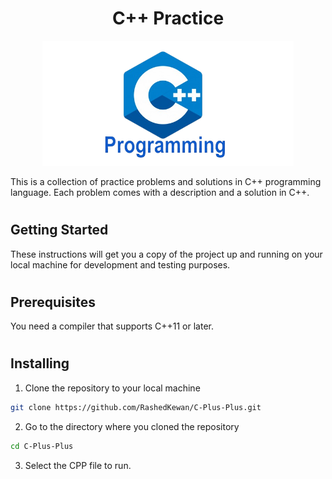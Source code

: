 #
<h1 align="center">C++ Practice</h1>
<p align="center">
 <img height=200px src="./images/c++.png" alt="Initializer">
</p>
This is a collection of practice problems and solutions in C++ programming language. Each problem comes with a description and a solution in C++.

#

## Getting Started

These instructions will get you a copy of the project up and running on your local machine for development and testing purposes.

#


## Prerequisites
You need a compiler that supports C++11 or later.

#


## Installing
1. Clone the repository to your local machine
```bash
git clone https://github.com/RashedKewan/C-Plus-Plus.git
```

2. Go to the directory where you cloned the repository
```bash
cd C-Plus-Plus
```
3. Select the CPP file to run.